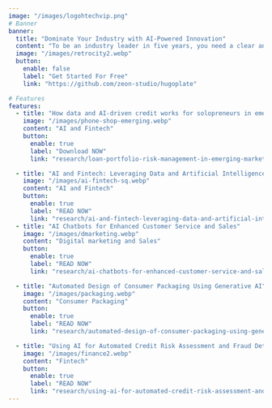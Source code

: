 ```yaml
---
image: "/images/logohtechvip.png"
# Banner
banner:
  title: "Dominate Your Industry with AI-Powered Innovation"
  content: "To be an industry leader in five years, you need a clear and compelling strategy for artificial intelligence technologies today."
  image: "/images/retrocity2.webp"
  button:
    enable: false
    label: "Get Started For Free"
    link: "https://github.com/zeon-studio/hugoplate"

# Features
features:
  - title: "How data and AI-driven credit works for solopreneurs in emerging economies"
    image: "/images/phone-shop-emerging.webp"
    content: "AI and Fintech"
    button:
      enable: true
      label: "Download NOW"
      link: "research/loan-portfolio-risk-management-in-emerging-markets"

  - title: "AI and Fintech: Leveraging Data and Artificial Intelligence for Innovation"
    image: "/images/ai-fintech-sq.webp"
    content: "AI and Fintech"
    button:
      enable: true
      label: "READ NOW"
      link: "research/ai-and-fintech-leveraging-data-and-artificial-intelligence-for-innovation"
  - title: "AI Chatbots for Enhanced Customer Service and Sales"
    image: "/images/dmarketing.webp"
    content: "Digital marketing and Sales"
    button:
      enable: true
      label: "READ NOW"
      link: "research/ai-chatbots-for-enhanced-customer-service-and-sales"

  - title: "Automated Design of Consumer Packaging Using Generative AI"
    image: "/images/packaging.webp"
    content: "Consumer Packaging"
    button:
      enable: true
      label: "READ NOW"
      link: "research/automated-design-of-consumer-packaging-using-generative-ai"

  - title: "Using AI for Automated Credit Risk Assessment and Fraud Detection"
    image: "/images/finance2.webp"
    content: "Fintech"
    button:
      enable: true
      label: "READ NOW"
      link: "research/using-ai-for-automated-credit-risk-assessment-and-fraud-detection"
---
```

